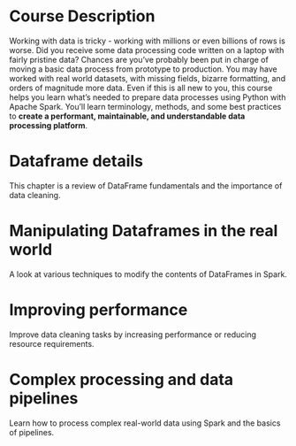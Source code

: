 # Course Description

Working with data is tricky - working with millions or even billions of rows is worse. Did you receive some data processing code written on a laptop with fairly pristine data? Chances are you’ve probably been put in charge of moving a basic data process from prototype to production. You may have worked with real world datasets, with missing fields, bizarre formatting, and orders of magnitude more data. Even if this is all new to you, this course helps you learn what’s needed to prepare data processes using Python with Apache Spark. You’ll learn terminology, methods, and some best practices to **create a performant, maintainable, and understandable data processing platform**.

# Dataframe details
This chapter is a review of DataFrame fundamentals and the importance of data cleaning. 

# Manipulating Dataframes in the real world
A look at various techniques to modify the contents of DataFrames in Spark.


# Improving performance
Improve data cleaning tasks by increasing performance or reducing resource requirements. 

# Complex processing and data pipelines 
Learn how to process complex real-world data using Spark and the basics of pipelines.